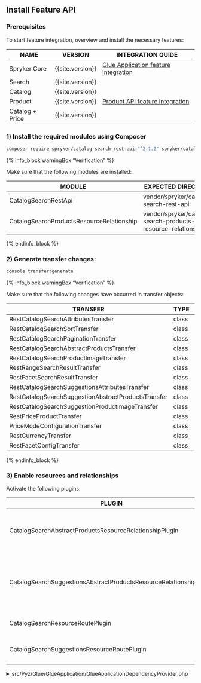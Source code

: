 

## Install Feature API

### Prerequisites

To start feature integration, overview and install the necessary features:

| NAME | VERSION | INTEGRATION GUIDE |
| --- | --- | --- |
| Spryker Core | {{site.version}} | [Glue Application feature integration](/docs/scos/dev/feature-integration-guides/{{site.version}}/glue-api/glue-api-glue-application-feature-integration.html) |
| Search | {{site.version}} |  |
| Catalog | {{site.version}} |  |
| Product | {{site.version}} | [Product API feature integration](/docs/pbc/all/product-information-management/{{site.version}}/install-and-upgrade/install-glue-api/install-the-product-glue-api.html) |
| Catalog + Price | {{site.version}} |  |

### 1) Install the required modules using Composer

```bash
composer require spryker/catalog-search-rest-api:"^2.1.2" spryker/catalog-search-products-resource-relationship:"^1.1.0" --update-with-dependencies
```

{% info_block warningBox “Verification” %}

Make sure that the following modules are installed:

| MODULE | EXPECTED DIRECTORY |
| --- | --- |
| CatalogSearchRestApi | vendor/spryker/catalog-search-rest-api |
| CatalogSearchProductsResourceRelationship | vendor/spryker/catalog-search-products-resource-relationship |

{% endinfo_block %}

### 2) Generate transfer changes:

```bash
console transfer:generate
```

{% info_block warningBox “Verification” %}

Make sure that the following changes have occurred in transfer objects:

| TRANSFER | TYPE | EVENT | PATH |
| --- | --- | --- | --- |
| RestCatalogSearchAttributesTransfer | class | created | src/Generated/Shared/Transfer/RestCatalogSearchAttributesTransfer |
| RestCatalogSearchSortTransfer | class | created | src/Generated/Shared/Transfer/RestCatalogSearchSortTransfer |
| RestCatalogSearchPaginationTransfer | class | created | src/Generated/Shared/Transfer/RestCatalogSearchPaginationTransfer |
| RestCatalogSearchAbstractProductsTransfer | class | created | src/Generated/Shared/Transfer/RestCatalogSearchAbstractProductsTransfer |
| RestCatalogSearchProductImageTransfer | class | created | src/Generated/Shared/Transfer/RestCatalogSearchProductImageTransfer |
| RestRangeSearchResultTransfer| class| created | src/Generated/Shared/Transfer/RestRangeSearchResultTransfer|
| RestFacetSearchResultTransfer| class| created | src/Generated/Shared/Transfer/RestFacetSearchResultTransfer|
| RestCatalogSearchSuggestionsAttributesTransfer| class	| created | src/Generated/Shared/Transfer/RestCatalogSearchSuggestionsAttributesTransfer |
| RestCatalogSearchSuggestionAbstractProductsTransfer| class|	created | src/Generated/Shared/Transfer/RestCatalogSearchSuggestionAbstractProductsTransfer|
| RestCatalogSearchSuggestionProductImageTransfer| class| created | src/Generated/Shared/Transfer/RestCatalogSearchSuggestionProductImageTransfer|
| RestPriceProductTransfer | class | created | src/Generated/Shared/Transfer/RestPriceProductTransfer|
| PriceModeConfigurationTransfer| class | created | src/Generated/Shared/Transfer/PriceModeConfigurationTransfer|
| RestCurrencyTransfer| class| created | src/Generated/Shared/Transfer/RestCurrencyTransfer|
| RestFacetConfigTransfer| class | created | src/Generated/Shared/Transfer/RestFacetConfigTransfer|

{% endinfo_block %}

### 3) Enable resources and relationships

Activate the following plugins:

| PLUGIN | SPECIFICATION | PREREQUISITES | NAMESPACE |
| --- | --- | --- | --- |
| CatalogSearchAbstractProductsResourceRelationshipPlugin | Adds the `abstract-products` resource relationship to search results. | None | Spryker\Glue\CatalogSearchProductsResourceRelationship\Plugin |
| CatalogSearchSuggestionsAbstractProductsResourceRelationshipPlugin | Adds the `abstract-products` resource relationship to search suggestions results. | None | Spryker\Glue\CatalogSearchProductsResourceRelationship\Plugin |
| CatalogSearchResourceRoutePlugin | Registers the `search` resource. | None | Spryker\Glue\CatalogSearchRestApi\Plugin |
| CatalogSearchSuggestionsResourceRoutePlugin | Registers the `search-suggestions` resource. | None | Spryker\Glue\CatalogSearchRestApi\Plugin |

<details>
<summary markdown='span'>src/Pyz/Glue/GlueApplication/GlueApplicationDependencyProvider.php</summary>

```php
<?php

namespace Pyz\Glue\GlueApplication;

use Spryker\Glue\CatalogSearchProductsResourceRelationship\Plugin\CatalogSearchAbstractProductsResourceRelationshipPlugin;
use Spryker\Glue\CatalogSearchProductsResourceRelationship\Plugin\CatalogSearchSuggestionsAbstractProductsResourceRelationshipPlugin;
use Spryker\Glue\CatalogSearchRestApi\CatalogSearchRestApiConfig;
use Spryker\Glue\CatalogSearchRestApi\Plugin\CatalogSearchResourceRoutePlugin;
use Spryker\Glue\CatalogSearchRestApi\Plugin\CatalogSearchSuggestionsResourceRoutePlugin;
use Spryker\Glue\GlueApplication\GlueApplicationDependencyProvider as SprykerGlueApplicationDependencyProvider;
use Spryker\Glue\GlueApplicationExtension\Dependency\Plugin\ResourceRelationshipCollectionInterface;

class GlueApplicationDependencyProvider extends SprykerGlueApplicationDependencyProvider
{
	/**
	* @return \Spryker\Glue\GlueApplicationExtension\Dependency\Plugin\ResourceRoutePluginInterface[]
	*/
	protected function getResourceRoutePlugins(): array
	{
		return [
			new CatalogSearchResourceRoutePlugin(),
			new CatalogSearchSuggestionsResourceRoutePlugin(),
		];
	}

	/**
	* @param \Spryker\Glue\GlueApplicationExtension\Dependency\Plugin\ResourceRelationshipCollectionInterface $resourceRelationshipCollection
	*
	* @return \Spryker\Glue\GlueApplicationExtension\Dependency\Plugin\ResourceRelationshipCollectionInterface
	*/
	protected function getResourceRelationshipPlugins(
		ResourceRelationshipCollectionInterface $resourceRelationshipCollection
	): ResourceRelationshipCollectionInterface {
		$resourceRelationshipCollection->addRelationship(
			CatalogSearchRestApiConfig::RESOURCE_CATALOG_SEARCH,
			new CatalogSearchAbstractProductsResourceRelationshipPlugin()
		);
		$resourceRelationshipCollection->addRelationship(
			CatalogSearchRestApiConfig::RESOURCE_CATALOG_SEARCH_SUGGESTIONS,
			new CatalogSearchSuggestionsAbstractProductsResourceRelationshipPlugin()
		);

		return $resourceRelationshipCollection;
	}
}
```
<details>

{% info_block warningBox “Verification” %}

If `CatalogSearchResourceRoutePlugin` and `CatalogSearchSuggestionsResourceRoutePlugin` are installed correctly, the following endpoints are available:
* `https://glue.mysprykershop.com/catalog-search?q={% raw %}{{{% endraw %}q_term{% raw %}}}{% endraw %}`
* `https://glue.mysprykershop.com/catalog-search-suggestions?q={% raw %}{{{% endraw %}q_term{% raw %}}}{% endraw %}`

Ensure that `CatalogSearchAbstractProductsResourceRelationshipPlugin` and `CatalogSearchSuggestionsAbstractProductsResourceRelationshipPlugin` work correctly:
1. Send a request to `https://glue.mysprykershop.com/catalog-search?q={% raw %}{{{% endraw %}q_term{% raw %}}}{% endraw %}&include=abstract-products` and verify that the response includes relationships to `abstract-products` resources.
2. Send a request to `https://glue.mysprykershop.com/catalog-search-suggestions?q={% raw %}{{{% endraw %}q_term{% raw %}}}{% endraw %}&include=abstract-products` and verify that the response includes relationships to `abstract-products` resources.

{% endinfo_block %}
